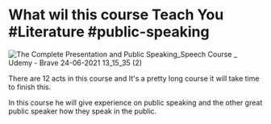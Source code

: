 # What wil this course Teach You #Literature  #public-speaking

![The Complete Presentation and Public Speaking_Speech Course _ Udemy - Brave 24-06-2021 13_15_35 (2)](https://user-images.githubusercontent.com/58595594/123223511-91e5e600-d4ee-11eb-8a66-f0c6b0022ace.png)

There are 12 acts in this course and It's a pretty long course it will take time to finish this.

In this course he will give experience on public speaking and the other great public speaker how they speak in the public.
